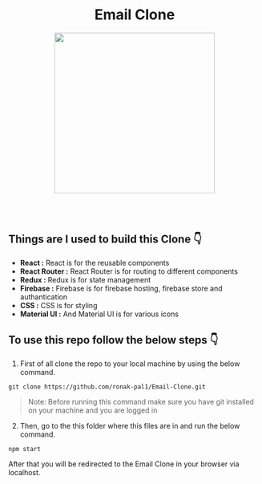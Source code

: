# <div align="center"> Email Clone </div>

<div align="center"> <img src="https://freelogopng.com/images/all_img/1682570982gmail-name-logo.png" width="320"/> </div>

<br><br>
## Things are I used to build this Clone 👇

- **React :** React is for the reusable components
- **React Router :** React Router is for routing to different components
- **Redux :** Redux is for state management
- **Firebase :** Firebase is for firebase hosting, firebase store and authantication
- **CSS :** CSS is for styling
- **Material UI :** And Material UI is for various icons

## To use this repo follow the below steps 👇

1. First of all clone the repo to your local machine by using the below command.

```
git clone https://github.com/ronak-pal1/Email-Clone.git
```

> Note: Before running this command make sure you have git installed on your machine and you are logged in

2. Then, go to the this folder where this files are in and run the below command.

```
npm start
```
After that you will be redirected to the Email Clone in your browser via localhost.
<br><br>
